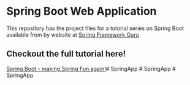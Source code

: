 # Spring Boot Web Application
This repository has the project files for a tutorial series on Spring Boot available from by website at [Spring Framework Guru](https://springframework.guru)

## Checkout the full tutorial here!
[Spring Boot - making Spring Fun again!](https://springframework.guru/spring-boot-web-application-part-1-spring-initializr/)#   S p r i n g A p p  
 #   S p r i n g A p p  
 #   S p r i n g A p p  
 